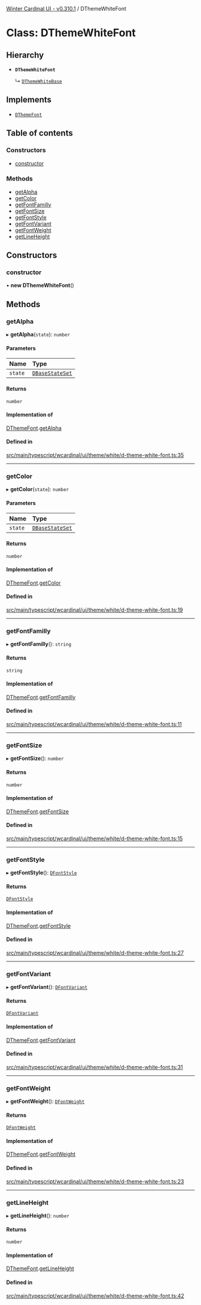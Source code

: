 [Winter Cardinal UI - v0.310.1](../index.md) / DThemeWhiteFont

# Class: DThemeWhiteFont

## Hierarchy

- **`DThemeWhiteFont`**

  ↳ [`DThemeWhiteBase`](DThemeWhiteBase.md)

## Implements

- [`DThemeFont`](../interfaces/DThemeFont.md)

## Table of contents

### Constructors

- [constructor](DThemeWhiteFont.md#constructor)

### Methods

- [getAlpha](DThemeWhiteFont.md#getalpha)
- [getColor](DThemeWhiteFont.md#getcolor)
- [getFontFamilly](DThemeWhiteFont.md#getfontfamilly)
- [getFontSize](DThemeWhiteFont.md#getfontsize)
- [getFontStyle](DThemeWhiteFont.md#getfontstyle)
- [getFontVariant](DThemeWhiteFont.md#getfontvariant)
- [getFontWeight](DThemeWhiteFont.md#getfontweight)
- [getLineHeight](DThemeWhiteFont.md#getlineheight)

## Constructors

### constructor

• **new DThemeWhiteFont**()

## Methods

### getAlpha

▸ **getAlpha**(`state`): `number`

#### Parameters

| Name | Type |
| :------ | :------ |
| `state` | [`DBaseStateSet`](../interfaces/DBaseStateSet.md) |

#### Returns

`number`

#### Implementation of

[DThemeFont](../interfaces/DThemeFont.md).[getAlpha](../interfaces/DThemeFont.md#getalpha)

#### Defined in

[src/main/typescript/wcardinal/ui/theme/white/d-theme-white-font.ts:35](https://github.com/winter-cardinal/winter-cardinal-ui/blob/v0.310.1/src/main/typescript/wcardinal/ui/theme/white/d-theme-white-font.ts#L35)

___

### getColor

▸ **getColor**(`state`): `number`

#### Parameters

| Name | Type |
| :------ | :------ |
| `state` | [`DBaseStateSet`](../interfaces/DBaseStateSet.md) |

#### Returns

`number`

#### Implementation of

[DThemeFont](../interfaces/DThemeFont.md).[getColor](../interfaces/DThemeFont.md#getcolor)

#### Defined in

[src/main/typescript/wcardinal/ui/theme/white/d-theme-white-font.ts:19](https://github.com/winter-cardinal/winter-cardinal-ui/blob/v0.310.1/src/main/typescript/wcardinal/ui/theme/white/d-theme-white-font.ts#L19)

___

### getFontFamilly

▸ **getFontFamilly**(): `string`

#### Returns

`string`

#### Implementation of

[DThemeFont](../interfaces/DThemeFont.md).[getFontFamilly](../interfaces/DThemeFont.md#getfontfamilly)

#### Defined in

[src/main/typescript/wcardinal/ui/theme/white/d-theme-white-font.ts:11](https://github.com/winter-cardinal/winter-cardinal-ui/blob/v0.310.1/src/main/typescript/wcardinal/ui/theme/white/d-theme-white-font.ts#L11)

___

### getFontSize

▸ **getFontSize**(): `number`

#### Returns

`number`

#### Implementation of

[DThemeFont](../interfaces/DThemeFont.md).[getFontSize](../interfaces/DThemeFont.md#getfontsize)

#### Defined in

[src/main/typescript/wcardinal/ui/theme/white/d-theme-white-font.ts:15](https://github.com/winter-cardinal/winter-cardinal-ui/blob/v0.310.1/src/main/typescript/wcardinal/ui/theme/white/d-theme-white-font.ts#L15)

___

### getFontStyle

▸ **getFontStyle**(): [`DFontStyle`](../index.md#dfontstyle)

#### Returns

[`DFontStyle`](../index.md#dfontstyle)

#### Implementation of

[DThemeFont](../interfaces/DThemeFont.md).[getFontStyle](../interfaces/DThemeFont.md#getfontstyle)

#### Defined in

[src/main/typescript/wcardinal/ui/theme/white/d-theme-white-font.ts:27](https://github.com/winter-cardinal/winter-cardinal-ui/blob/v0.310.1/src/main/typescript/wcardinal/ui/theme/white/d-theme-white-font.ts#L27)

___

### getFontVariant

▸ **getFontVariant**(): [`DFontVariant`](../index.md#dfontvariant)

#### Returns

[`DFontVariant`](../index.md#dfontvariant)

#### Implementation of

[DThemeFont](../interfaces/DThemeFont.md).[getFontVariant](../interfaces/DThemeFont.md#getfontvariant)

#### Defined in

[src/main/typescript/wcardinal/ui/theme/white/d-theme-white-font.ts:31](https://github.com/winter-cardinal/winter-cardinal-ui/blob/v0.310.1/src/main/typescript/wcardinal/ui/theme/white/d-theme-white-font.ts#L31)

___

### getFontWeight

▸ **getFontWeight**(): [`DFontWeight`](../index.md#dfontweight)

#### Returns

[`DFontWeight`](../index.md#dfontweight)

#### Implementation of

[DThemeFont](../interfaces/DThemeFont.md).[getFontWeight](../interfaces/DThemeFont.md#getfontweight)

#### Defined in

[src/main/typescript/wcardinal/ui/theme/white/d-theme-white-font.ts:23](https://github.com/winter-cardinal/winter-cardinal-ui/blob/v0.310.1/src/main/typescript/wcardinal/ui/theme/white/d-theme-white-font.ts#L23)

___

### getLineHeight

▸ **getLineHeight**(): `number`

#### Returns

`number`

#### Implementation of

[DThemeFont](../interfaces/DThemeFont.md).[getLineHeight](../interfaces/DThemeFont.md#getlineheight)

#### Defined in

[src/main/typescript/wcardinal/ui/theme/white/d-theme-white-font.ts:42](https://github.com/winter-cardinal/winter-cardinal-ui/blob/v0.310.1/src/main/typescript/wcardinal/ui/theme/white/d-theme-white-font.ts#L42)
